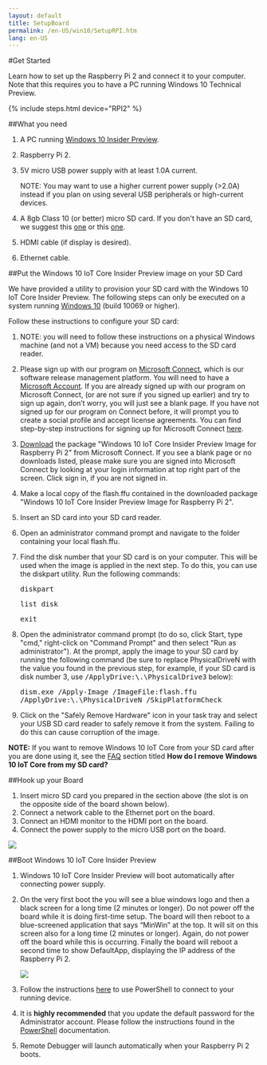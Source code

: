 ```yaml
---
layout: default
title: SetupBoard
permalink: /en-US/win10/SetupRPI.htm
lang: en-US
---
```


#Get Started

Learn how to set up the Raspberry Pi 2 and connect it to your computer. Note that this requires you to have a PC running Windows 10 Technical Preview.

{% include steps.html device="RPI2" %}

##What you need

1. A PC running [Windows 10 Insider Preview](http://insider.windows.com).
2. Raspberry Pi 2.
3. 5V micro USB power supply with at least 1.0A current.

   NOTE: You may want to use a higher current power supply (>2.0A) instead if you plan on using several USB peripherals or high-current devices.
4. A 8gb Class 10 (or better) micro SD card.
If you don't have an SD card, we suggest this [one](http://www.amazon.com/gp/product/B00IVPU786) or this [one](href="http://www.amazon.com/SanDisk-Ultra-Micro-SDHC-16GB/dp/9966573445).
5. HDMI cable (if display is desired).
6. Ethernet cable.

##Put the Windows 10 IoT Core Insider Preview image on your SD Card

We have provided a utility to provision your SD card with the Windows 10 IoT Core Insider Preview.  The following steps can only be executed on a system running <a href="https://insider.windows.com">Windows 10</a> (build 10069 or higher).

Follow these instructions to configure your SD card:

1. NOTE: you will need to follow these instructions on a physical Windows machine (and not a VM) because you need access to the SD card reader.
2. Please sign up with our program on [Microsoft Connect](https://connect.microsoft.com/windowsembeddediot/SelfNomination.aspx?ProgramID=8558), which is our software release management platform. You will need to have a [Microsoft Account](http://www.microsoft.com/en-us/account/default.aspx). If you are already signed up with our program on Microsoft Connect, (or are not sure if you signed up earlier) and try to sign up again, don’t worry, you will just see a blank page. If you have not signed up for our program on Connect before, it will prompt you to create a social profile and accept license agreements. You can find step-by-step instructions for signing up for Microsoft Connect [here](http://ms-iot.github.io/content/SigninMSConnect.htm).
3. [Download](http://connect.microsoft.com/windowsembeddedIoT/Downloads/DownloadDetails.aspx?DownloadID=57782) the package "Windows 10 IoT Core Insider Preview Image for Raspberry Pi 2" from Microsoft Connect. If you see a blank page or no downloads listed, please make sure you are signed into Microsoft Connect by looking at your login information at top right part of the screen. Click sign in, if you are not signed in.
4. Make a local copy of the flash.ffu contained in the downloaded package "Windows 10 IoT Core Insider Preview Image for Raspberry Pi 2".
5. Insert an SD card into your SD card reader.
6. Open an administrator command prompt and navigate to the folder containing your local flash.ffu.
7. Find the disk number that your SD card is on your computer.  This will be used when the image is applied in the next step.  To do this, you can use the diskpart utility.  Run the following commands:

   <kbd>diskpart</kbd>

   <kbd>list disk</kbd>

   <kbd>exit</kbd>

8. Open the administrator command prompt (to do so, click Start, type "cmd," right-click on "Command Prompt" and then select "Run as administrator"). At the prompt, apply the image to your SD card by running the following command (be sure to replace PhysicalDriveN with the value you found in the previous step, for example, if your SD card is disk number 3, use <kbd>/ApplyDrive:\\.\PhysicalDrive3</kbd> below):

   <kbd>dism.exe /Apply-Image /ImageFile:<fullpath>flash.ffu /ApplyDrive:\\.\PhysicalDriveN /SkipPlatformCheck</fullpath></kbd>

9. Click on the "Safely Remove Hardware" icon in your task tray and select your USB SD card reader to safely remove it from the system.  Failing to do this can cause corruption of the image.

**NOTE:** If you want to remove Windows 10 IoT Core from your SD card after you are done using it, see the [FAQ]({{site.baseurl}}/{{page.lang}}/Faqs.htm) section titled **How do I remove Windows 10 IoT Core from my SD card?**


##Hook up your Board

1. Insert micro SD card you prepared in the section above (the slot is on the opposite side of the board shown below).
2. Connect a network cable to the Ethernet port on the board.
3. Connect an HDMI monitor to the HDMI port on the board.
4. Connect the power supply to the micro USB port on the board.

<img class="device-images" src="{{site.baseurl}}/images/rpi2.png">


##Boot Windows 10 IoT Core Insider Preview

1. Windows 10 IoT Core Insider Preview will boot automatically after connecting power supply.
2. On the very first boot the you will see a blue windows logo and then a black screen for a long time (2 minutes or longer).  Do not power off the board while it is doing first-time setup.  The board will then reboot to a blue-screened application that says “MinWin” at the top.  It will sit on this screen also for a long time (2 minutes or longer).  Again, do not power off the board while this is occurring.  Finally the board will reboot a second time to show DefaultApp, displaying the IP address of the Raspberry Pi 2.

   <img class="device-images" src="{{site.baseurl}}/images/DefaultAppRpi2.png">

3. Follow the instructions [here]({{site.baseurl}}/{{page.lang}}/win10/samples/PowerShell.htm) to use PowerShell to connect to your running device.
4. It is **highly recommended** that you update the default password for the Administrator account. Please follow the instructions found in the [PowerShell]({{site.baseurl}}/{{page.lang}}/win10/samples/PowerShell.htm) documentation.
5. Remote Debugger will launch automatically when your Raspberry Pi 2 boots.
